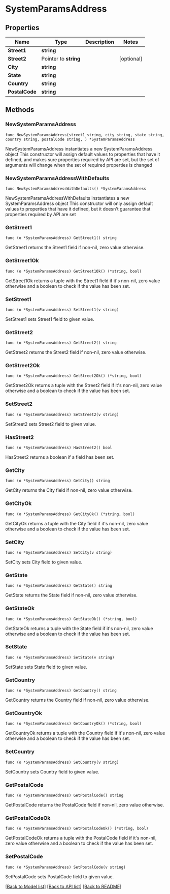 # SystemParamsAddress

## Properties

Name | Type | Description | Notes
------------ | ------------- | ------------- | -------------
**Street1** | **string** |  | 
**Street2** | Pointer to **string** |  | [optional] 
**City** | **string** |  | 
**State** | **string** |  | 
**Country** | **string** |  | 
**PostalCode** | **string** |  | 

## Methods

### NewSystemParamsAddress

`func NewSystemParamsAddress(street1 string, city string, state string, country string, postalCode string, ) *SystemParamsAddress`

NewSystemParamsAddress instantiates a new SystemParamsAddress object
This constructor will assign default values to properties that have it defined,
and makes sure properties required by API are set, but the set of arguments
will change when the set of required properties is changed

### NewSystemParamsAddressWithDefaults

`func NewSystemParamsAddressWithDefaults() *SystemParamsAddress`

NewSystemParamsAddressWithDefaults instantiates a new SystemParamsAddress object
This constructor will only assign default values to properties that have it defined,
but it doesn't guarantee that properties required by API are set

### GetStreet1

`func (o *SystemParamsAddress) GetStreet1() string`

GetStreet1 returns the Street1 field if non-nil, zero value otherwise.

### GetStreet1Ok

`func (o *SystemParamsAddress) GetStreet1Ok() (*string, bool)`

GetStreet1Ok returns a tuple with the Street1 field if it's non-nil, zero value otherwise
and a boolean to check if the value has been set.

### SetStreet1

`func (o *SystemParamsAddress) SetStreet1(v string)`

SetStreet1 sets Street1 field to given value.


### GetStreet2

`func (o *SystemParamsAddress) GetStreet2() string`

GetStreet2 returns the Street2 field if non-nil, zero value otherwise.

### GetStreet2Ok

`func (o *SystemParamsAddress) GetStreet2Ok() (*string, bool)`

GetStreet2Ok returns a tuple with the Street2 field if it's non-nil, zero value otherwise
and a boolean to check if the value has been set.

### SetStreet2

`func (o *SystemParamsAddress) SetStreet2(v string)`

SetStreet2 sets Street2 field to given value.

### HasStreet2

`func (o *SystemParamsAddress) HasStreet2() bool`

HasStreet2 returns a boolean if a field has been set.

### GetCity

`func (o *SystemParamsAddress) GetCity() string`

GetCity returns the City field if non-nil, zero value otherwise.

### GetCityOk

`func (o *SystemParamsAddress) GetCityOk() (*string, bool)`

GetCityOk returns a tuple with the City field if it's non-nil, zero value otherwise
and a boolean to check if the value has been set.

### SetCity

`func (o *SystemParamsAddress) SetCity(v string)`

SetCity sets City field to given value.


### GetState

`func (o *SystemParamsAddress) GetState() string`

GetState returns the State field if non-nil, zero value otherwise.

### GetStateOk

`func (o *SystemParamsAddress) GetStateOk() (*string, bool)`

GetStateOk returns a tuple with the State field if it's non-nil, zero value otherwise
and a boolean to check if the value has been set.

### SetState

`func (o *SystemParamsAddress) SetState(v string)`

SetState sets State field to given value.


### GetCountry

`func (o *SystemParamsAddress) GetCountry() string`

GetCountry returns the Country field if non-nil, zero value otherwise.

### GetCountryOk

`func (o *SystemParamsAddress) GetCountryOk() (*string, bool)`

GetCountryOk returns a tuple with the Country field if it's non-nil, zero value otherwise
and a boolean to check if the value has been set.

### SetCountry

`func (o *SystemParamsAddress) SetCountry(v string)`

SetCountry sets Country field to given value.


### GetPostalCode

`func (o *SystemParamsAddress) GetPostalCode() string`

GetPostalCode returns the PostalCode field if non-nil, zero value otherwise.

### GetPostalCodeOk

`func (o *SystemParamsAddress) GetPostalCodeOk() (*string, bool)`

GetPostalCodeOk returns a tuple with the PostalCode field if it's non-nil, zero value otherwise
and a boolean to check if the value has been set.

### SetPostalCode

`func (o *SystemParamsAddress) SetPostalCode(v string)`

SetPostalCode sets PostalCode field to given value.



[[Back to Model list]](../README.md#documentation-for-models) [[Back to API list]](../README.md#documentation-for-api-endpoints) [[Back to README]](../README.md)



